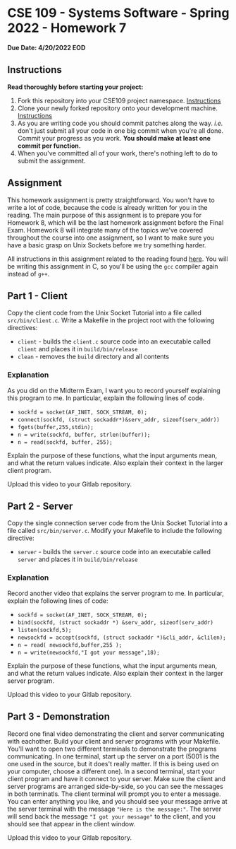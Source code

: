 # CSE 109 - Systems Software - Spring 2022 - Homework 7

**Due Date: 4/20/2022 EOD**

## Instructions

**Read thoroughly before starting your project:**

1. Fork this repository into your CSE109 project namespace. [Instructions](https://docs.gitlab.com/ee/workflow/forking_workflow.html#creating-a-fork)
2. Clone your newly forked repository onto your development machine. [Instructions](https://docs.gitlab.com/ee/gitlab-basics/start-using-git.html#clone-a-repository) 
3. As you are writing code you should commit patches along the way. *i.e.* don't just submit all your code in one big commit when you're all done. Commit your progress as you work. **You should make at least one commit per function.**
4. When you've committed all of your work, there's nothing left to do to submit the assignment.

## Assignment

This homework assignment is pretty straightforward. You won't have to write a lot of code, because the code is already written for you in the reading. The main purpose of this assignment is to prepare you for Homework 8, which will be the last homework assignment before the Final Exam. Homework 8 will integrate many of the topics we've covered throughout the course into one assignment, so I want to make sure you have a basic grasp on Unix Sockets before we try something harder.

All instructions in this assignment related to the reading found [here](https://www.tutorialspoint.com/unix_sockets/socket_quick_guide.htm). You will be writing this assignment in C, so you'll be using the `gcc` compiler again instead of `g++`.

## Part 1 - Client

Copy the client code from the Unix Socket Tutorial into a file called `src/bin/client.c`. Write a Makefile in the project root with the following directives:

- `client` - builds the `client.c` source code into an executable called `client` and places it in `build/bin/release`
- `clean` - removes the `build` directory and all contents

### Explanation

As you did on the Midterm Exam, I want you to record yourself explaining this program to me. In particular, explain the following lines of code.

- `sockfd = socket(AF_INET, SOCK_STREAM, 0);`
- `connect(sockfd, (struct sockaddr*)&serv_addr, sizeof(serv_addr))`
- `fgets(buffer,255,stdin);`
- `n = write(sockfd, buffer, strlen(buffer));`
- `n = read(sockfd, buffer, 255);`

Explain the purpose of these functions, what the input arguments mean, and what the return values indicate. Also explain their context in the larger client program.

Upload this video to your Gitlab repository.

## Part 2 - Server

Copy the single connection server code from the Unix Socket Tutorial into a file called `src/bin/server.c`. Modify your Makefile to include the following directive:

- `server` - builds the `server.c` source code into an executable called `server` and places it in `build/bin/release`

### Explanation

Record another video that explains the server program to me. In particular, explain the following lines of code:

- `sockfd = socket(AF_INET, SOCK_STREAM, 0);`
- `bind(sockfd, (struct sockaddr *) &serv_addr, sizeof(serv_addr)`
- `listen(sockfd,5);`
- `newsockfd = accept(sockfd, (struct sockaddr *)&cli_addr, &clilen);`
- `n = read( newsockfd,buffer,255 );`
- `n = write(newsockfd,"I got your message",18);`

Explain the purpose of these functions, what the input arguments mean, and what the return values indicate. Also explain their context in the larger server program.

Upload this video to your Gitlab repository.

## Part 3 - Demonstration

Record one final video demonstrating the client and server communicating with eachother. Build your client and server programs with your Makefile. You'll want to open two different terminals to demonstrate the programs communicating. In one terminal, start up the server on a port (5001 is the one used in the source, but it does't really matter. If this is being used on your computer, choose a different one). In a second terminal, start your client program and have it connect to your server. Make sure the client and server programs are arranged side-by-side, so you can see the messages in both terminatls. The client terminal will prompt you to enter a message. You can enter anything you like, and you should see your message arrive at the server terminal with the message `"Here is the message:"`. The server will send back the message `"I got your message"` to the client, and you should see that appear in the client window.

Upload this video to your Gitlab repository.
